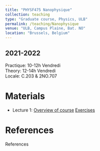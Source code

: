 ```yaml
---
title: "PHYSF475 Nanophysique"
collection: teaching
type: "Graduate course, Physics, ULB"
permalink: /teaching/Nanophysique
venue: "ULB, Campus Plaine, Bat. NO"
location: "Brussels, Belgium"
---
```


2021-2022
---------
Practique: 10-12h Vendredi	
Theory:    12-14h Vendredi	
Locale:    C.203 & 2NO.707	

Materials
======
* Lecture 1: [Overview of course](/files/Nanophysique/lecture1.pdf)		[Exercises](/files/Nanophysique/Exercises1.pdf)

References
=============
References
